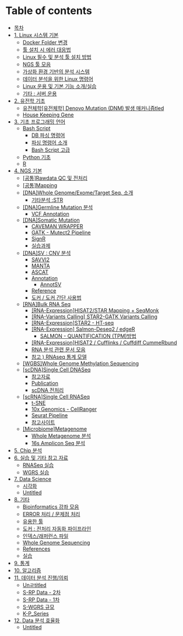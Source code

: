 # Table of contents

* [목차](README.md)
* [1. Linux 시스템 기본](1.-linux/README.md)
  * [Docker Folder 변경](1.-linux/docker-folder.md)
  * [툴 설치 시 에러 대응법](1.-linux/undefined-3.md)
  * [Linux 필수 및 분석 툴 설치 방법](1.-linux/linux-2.md)
  * [NGS 툴 모음](1.-linux/ngs.md)
  * [가상화 환경 기반의 분석 시스템](1.-linux/undefined-1.md)
  * [데이터 분석을 위한 Linux 명령어](1.-linux/linux-1.md)
  * [Linux 운용 및 기본 기능 소개/실습](1.-linux/linux.md)
  * [기타 : 서버 운용](1.-linux/undefined.md)
* [2. 유전학 기초](2./README.md)
  * [유전체학\[유전체학\] Denovo Mutation \(DNM\) 발생 매커니즘tled](2./denovo-mutation-dnm-tled.md)
  * [House Keeping Gene](2./house-keeping-gene.md)
* [3. 기초 프로그래밍 언어](untitled-3/README.md)
  * [Bash Script](untitled-3/bash-script/README.md)
    * [DB 파싱 명령어](untitled-3/bash-script/db.md)
    * [파싱 명령어 소개](untitled-3/bash-script/undefined-1.md)
    * [Bash Script 고급](untitled-3/bash-script/untitled.md)
  * [Python 기초](untitled-3/python.md)
  * [R](untitled-3/untitled-1.md)
* [4. NGS 기본](untitled-2/README.md)
  * [\[공통\]Rawdata QC 및 전처리](untitled-2/untitled.md)
  * [\[공통\]Mapping](untitled-2/mapping.md)
  * [\[DNA\]Whole Genome/Exome/Target Seq. 소개](untitled-2/whole-genome-exome-traget-seq./README.md)
    * [기타분석 :STR](untitled-2/whole-genome-exome-traget-seq./str.md)
  * [\[DNA\]Germline Mutation 분석](untitled-2/germline/README.md)
    * [VCF Annotation](untitled-2/germline/vcf-annotation.md)
  * [\[DNA\]Somatic Mutation](untitled-2/somatic-mutation/README.md)
    * [CAVEMAN WRAPPER](untitled-2/somatic-mutation/caveman-wrapper.md)
    * [GATK - Mutect2 Pipeline](untitled-2/somatic-mutation/gatk-mutect2-pipeline.md)
    * [SignR](untitled-2/somatic-mutation/signr.md)
    * [실습과제](untitled-2/somatic-mutation/undefined.md)
  * [\[DNA\]SV : CNV 분석](untitled-2/sv-cnv/README.md)
    * [SAVVI2](untitled-2/sv-cnv/savvi2.md)
    * [MANTA](untitled-2/sv-cnv/manta.md)
    * [ASCAT](untitled-2/sv-cnv/ascat.md)
    * [Annotation](untitled-2/sv-cnv/annotation/README.md)
      * [AnnotSV](untitled-2/sv-cnv/annotation/annotsv.md)
    * [Reference](untitled-2/sv-cnv/reference.md)
    * [도커 / 도커 간단 사용법](untitled-2/sv-cnv/undefined.md)
  * [\[RNA\]Bulk RNA Seq](untitled-2/bulk-rna-seq/README.md)
    * [\[RNA-Expression\]HISAT2/STAR Mapping + SeqMonk](untitled-2/bulk-rna-seq/hisat2-mapping-+-seqmonk.md)
    * [\[RNA-Variants Calling\] STAR2-GATK Variants Calling](untitled-2/bulk-rna-seq/star.md)
    * [\[RNA-Expression\]STAR2 - HT-seq](untitled-2/bulk-rna-seq/untitled.md)
    * [\[RNA-Expression\] Salmon-Deseq2 / edgeR](untitled-2/bulk-rna-seq/rna_o-g/README.md)
      * [SALMON - QUANTIFICATION \(TPM\)방법](untitled-2/bulk-rna-seq/rna_o-g/salmon-quantification.md)
    * [\[RNA-Expression\]HISAT2 / Cufflinks / Cuffdiff CummeRbund](untitled-2/bulk-rna-seq/hisat2-cufflinks-cuffdiff.md)
    * [RNA 분석 관련 문서 모음](untitled-2/bulk-rna-seq/rna.md)
    * [참고 \) RNAseq 통계 모델](untitled-2/bulk-rna-seq/rnaseq.md)
  * [\[WGBS\]Whole Genome Methylation Sequencing](untitled-2/whole-genome-methylation-sequencing.md)
  * [\[scDNA\]Single Cell DNASeq](untitled-2/single-cell-dnaseq/README.md)
    * [참고자료](untitled-2/single-cell-dnaseq/undefined.md)
    * [Publication](untitled-2/single-cell-dnaseq/publication.md)
    * [scDNA 전처리](untitled-2/single-cell-dnaseq/scdna.md)
  * [\[scRNA\]Single Cell RNASeq](untitled-2/single-cell-rnaseq/README.md)
    * [t-SNE](untitled-2/single-cell-rnaseq/t-sne.md)
    * [10x Genomics - CellRanger](untitled-2/single-cell-rnaseq/10x-genomics-cellranger.md)
    * [Seurat Pipeline](untitled-2/single-cell-rnaseq/seurat-pipeline.md)
    * [참고사이트](untitled-2/single-cell-rnaseq/single-cell-rna.md)
  * [\[Microbiome\]Metagenome](untitled-2/metagenome/README.md)
    * [Whole Metagenome 분석](untitled-2/metagenome/whole-metagenome-analysis.md)
    * [16s Amplicon Seq 분석](untitled-2/metagenome/16s-amplicon-seq.md)
* [5. Chip 분석](4.-chip.md)
* [6. 실습 및 기타 참고 자료](4./README.md)
  * [RNASeq 실습](4./untitled-1.md)
  * [WGRS 실습](4./untitled-4.md)
* [7. Data Science](untitled-1/README.md)
  * [시각화](untitled-1/untitled-1.md)
  * [Untitled](untitled-1/untitled.md)
* [8. 기타](untitled/README.md)
  * [Bioinformatics 강좌 모음](untitled/undefined-5.md)
  * [ERROR 처리 / 문제점 처리](untitled/error.md)
  * [유용한 툴](untitled/undefined-4.md)
  * [도커 : 전처리 자동화 파이프라인](untitled/undefined-3.md)
  * [인덱스/래퍼런스 파일](untitled/undefined.md)
  * [Whole Genome Sequencing](untitled/whole-genome-sequencing.md)
  * [References](untitled/undefined-2.md)
  * [실습](untitled/undefined-1.md)
* [9. 통계](9..md)
* [10. 알고리즘](10..md)
* [11. 데이터 분석 진행/의뢰](11./README.md)
  * [Unㄹtitled](11./un-titled.md)
  * [S-RP Data - 2차](11./rp-data-2.md)
  * [S-RP Data - 1차](11./rp-data-1.md)
  * [S-WGRS 규모](11./smc-wgrs-cnv-str-grch37-38.md)
  * [K-P\_Series](11./p_series.md)
* [12. Data 분석 효율화](12.-data/README.md)
  * [Untitled](12.-data/untitled.md)

